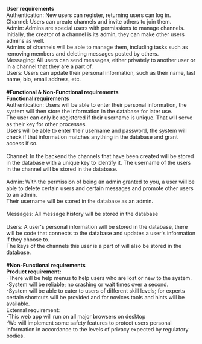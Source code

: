 **User requirements** <br>
Authentication: New users can register, returning users can log in. <br>
Channel: Users can create channels and invite others to join them. <br>
Admin: Admins are special users with permissions to manage channels. Initially, the creator of a channel is its admin, they can make other users admins as well. <br>
Admins of channels will be able to manage them, including tasks such as removing members and deleting messages posted by others. <br>
Messaging: All users can send messages, either privately to another user or in a channel that they are a part of. <br>
Users: Users can update their personal information, such as their name, last name, bio, email address, etc. <br>
<br>
**#Functional & Non-Functional requirements** <br>
**Functional requirements** <br>
Authentication: Users will be able to enter their personal information, the system will then store the information in the database for later use. <br>
The user can only be registered if their username is unique. That will serve as their key for other processes. <br>
Users will be able to enter their username and password, the system will check if that information matches anything in the database and grant access if so. <br>
<br>
Channel: In the backend the channels that have been created will be stored in the database with a unique key to identify it. The username of the users in the channel will be stored in the database. <br>
<br>
Admin: With the permission of being an admin granted to you, a user will be able to delete certain users and certain messages and promote other users to an admin. <br>
Their username will be stored in the database as an admin. <br>
<br>
Messages: All message history will be stored in the database <br>
<br>
Users: A user's personal information will be stored in the database, there will be code that connects to the database and updates a user's information if they choose to. <br>
The keys of the channels this user is a part of will also be stored in the database. <br>
<br>
**#Non-Functional requirements** <br>
**Product requirement:** <br>
-There will be help menus to help users who are lost or new to the system. <br>
-System will be reliable; no crashing or wait times over a second. <br>
-System will be able to cater to users of different skill levels; for experts certain shortcuts will be provided and for novices tools and hints will be available. <br>
External requirement: <br>
-This web app will run on all major browsers on desktop <br>
-We will implement some safety features to protect users personal information in accordance to the levels of privacy expected by regulatory bodies. <br>
